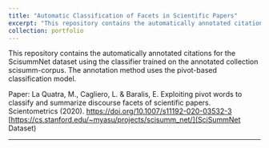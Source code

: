 ```yaml
---
title: "Automatic Classification of Facets in Scientific Papers"
excerpt: "This repository contains the automatically annotated citations for the ScisummNet dataset using the classifier trained on the annotated collection scisumm-corpus."
collection: portfolio
---
```

This repository contains the automatically annotated citations for the ScisummNet dataset using the classifier trained on the annotated collection scisumm-corpus. The annotation method uses the pivot-based classification model.

Paper: La Quatra, M., Cagliero, L. & Baralis, E. Exploiting pivot words to classify and summarize discourse facets of scientific papers. Scientometrics (2020). https://doi.org/10.1007/s11192-020-03532-3
<br>
[https://cs.stanford.edu/~myasu/projects/scisumm_net/](SciSummNet Dataset)

<hr>
<div class="github-card" data-github="MorenoLaQuatra/Auto-Scientific-Annotation" data-width="400" data-height="252" data-theme="default"></div>
<script src="//cdn.jsdelivr.net/github-cards/latest/widget.js"></script>
